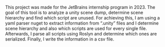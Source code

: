 This project was made for the JetBrains internship program in 2023.
The goal of this tool is to analyze a unity scene dump, determine scene hierarchy and find which script are unused. 
For achieving this, I am using a yaml parser nuget to extract information from “.unity” files and I determine scene hierarchy and also which scripts are used for every single file. 
Afterwards, I parse all scripts using Roslyn and determine which ones are serialized. Finally, I write the information in a csv file. 
